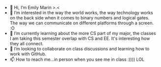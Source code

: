 - 👋 Hi, I’m Emily Marin >.<
- 👀 I’m interested in the way the world works, the way technology works on the back side when it comes to
binary numbers and logical gates. The way we can communicate on different platforms through a screen. :O
- 🌱 I’m currently learning about the more CS part of my major, the classes I am taking this semester 
overlap with CS and EE. It's interesting how they all connect. 
- 💞️ I’m looking to collaborate on class discussions and learning how to work with GitHub. 
- 📫 How to reach me...in person when you see me in class :)))) LOL 
